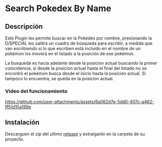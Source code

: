 # Search Pokedex By Name

## Descripción

Este Plugin les permite buscar en la Pokédex por nombre, presionando la D/SPECIAL les saldrá un cuadro de búsqueda para escribir, a medida que van escribiendo si lo que escriben está incluído en el nombre de un pokémon los moverá en el listado a la posición de ese pokémon.

La busqueda es hacia adelante desde la posicion actual buscando la primer coincidencia, si desde la posicion actual hasta el final del listado no se encontró el pokémon busca desde el inicio hasta la posición actual. Si tampoco lo encuentra, se queda en la posicion actual.

### Video del funcionamiento


https://github.com/user-attachments/assets/6a062d7e-5dd0-407c-a462-ff51d10a199e




## Instalación

Descarguen el zip del ultimo [release](https://github.com/Pokemon-Fan-Games/SearchPokedexByName/releases/latest) y extraiganlo en la carpeta de su proyecto.
